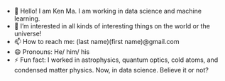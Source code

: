 - 👋 Hello! I am Ken Ma. I am working in data science and machine learning.
- 👀 I’m interested in all kinds of interesting things on the world or the universe!
- 📫 How to reach me: (last name)(first name)@gmail.com
- 😄 Pronouns: He/ him/ his
- ⚡ Fun fact: I worked in astrophysics, quantum optics, cold atoms, and condensed matter physics. Now, in data science. Believe it or not?

<!---
kenkwma/kenkwma is a ✨ special ✨ repository because its `README.md` (this file) appears on your GitHub profile.
You can click the Preview link to take a look at your changes.
--->
